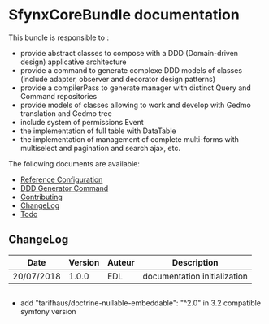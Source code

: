 # SfynxCoreBundle documentation

This bundle is responsible to :
* provide abstract classes to compose with a DDD (Domain-driven design) applicative architecture
* provide a command to generate complexe DDD models of classes (include adapter, observer and decorator design patterns)
* provide a compilerPass to generate manager with distinct Query and Command repositories
* provide models of classes allowing to work and develop with Gedmo translation and Gedmo tree
* include system of permissions Event
* the implementation of full table with DataTable
* the implementation of management of complete multi-forms with multiselect and pagination and search ajax, etc.

The following documents are available:

- [Reference Configuration](configuration_reference.md)
- [DDD Generator Command](command_generator.md)
- [Contributing](contributing.md)
- [ChangeLog](#changelog)
- [Todo](#todo)

## ChangeLog

| Date | Version | Auteur | Description |
| ------ | ----------- | ---- | ----------- |
| 20/07/2018   | 1.0.0 | EDL | documentation initialization|

##
- add "tarifhaus/doctrine-nullable-embeddable": "^2.0" in 3.2 compatible symfony version
